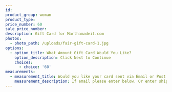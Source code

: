 ```yaml
---
id:
product_group: woman
product_type:
price_number: 60
sale_price_number:
description: Gift Card for Marthamadeit.com
photos:
  - photo_path: /uploads/fair-gift-card-1.jpg
options:
  - option_title: What Amount Gift Card Would You Like?
    option_description: Click Next to Continue
    choices:
      - choice: '60'
measurements:
  - measurement_title: Would you like your card sent via Email or Post Mail?
    measurement_description: If email please enter below. Or enter shipping address at checkout.
---
```



